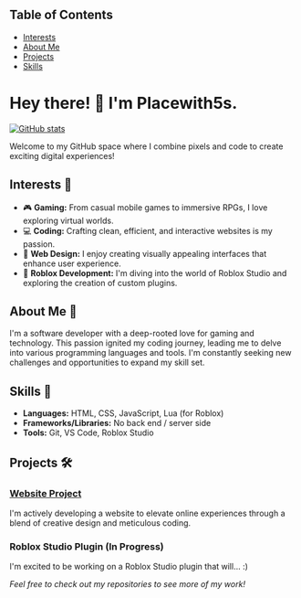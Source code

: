 ## Table of Contents

- [Interests](#interests-)
- [About Me](#about-me-)
- [Projects](#projects-)
- [Skills](#skills-) 

# Hey there! 👋 I'm Placewith5s.

[![GitHub stats](https://github-readme-stats.vercel.app/api?username=Placewith5s&show_icons=true&theme=radical)](https://github.com/anuraghazra/github-readme-stats)

Welcome to my GitHub space where I combine pixels and code to create exciting digital experiences!

## Interests 🚀

- 🎮 **Gaming:** From casual mobile games to immersive RPGs, I love exploring virtual worlds.
- 💻 **Coding:** Crafting clean, efficient, and interactive websites is my passion.
- 🎨 **Web Design:** I enjoy creating visually appealing interfaces that enhance user experience. 
- 🤖 **Roblox Development:** I'm diving into the world of Roblox Studio and exploring the creation of custom plugins.

## About Me 🌟

I'm a software developer with a deep-rooted love for gaming and technology. This passion ignited my coding journey, leading me to delve into various programming languages and tools. I'm constantly seeking new challenges and opportunities to expand my skill set.

## Skills 🔧

- **Languages:** HTML, CSS, JavaScript, Lua (for Roblox)
- **Frameworks/Libraries:** No back end / server side
- **Tools:** Git, VS Code, Roblox Studio

## Projects 🛠️

### [Website Project](https://github.com/Placewith5s/Website)

I'm actively developing a website to elevate online experiences through a blend of creative design and meticulous coding. 

### Roblox Studio Plugin (In Progress)

I'm excited to be working on a Roblox Studio plugin that will... :)

*Feel free to check out my repositories to see more of my work!*
